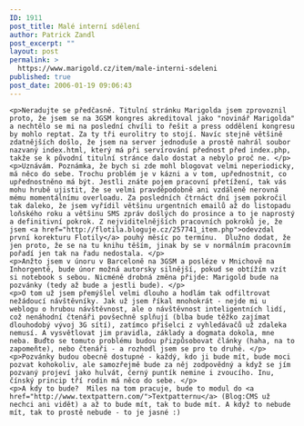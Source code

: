 ```yaml
---
ID: 1911
post_title: Malé interní sdělení
author: Patrick Zandl
post_excerpt: ""
layout: post
permalink: >
  https://www.marigold.cz/item/male-interni-sdeleni
published: true
post_date: 2006-01-19 09:06:43
---
```

	<p>Neradujte se předčasně. Titulní stránku Marigolda jsem zprovoznil proto, že jsem se na 3GSM kongres akreditoval jako "novinář Marigolda" a nechtělo se mi na poslední chvíli to řešit a press oddělení kongresu by mohlo reptat. Za ty tři eurolitry to stojí. Navíc stejně většině zdatnějších došlo, že jsem na server jednoduše a prostě nahrál soubor nazvaný index.html, který má při servírování přednost před index.php, takže se k původní titulní stránce dalo dostat a nebylo proč ne. </p>
	<p>Uznávám. Poznámka, že bych si zde mohl blogovat velmi neperiodicky, má něco do sebe. Trochu problém je v kázni a v tom, upřednostnit, co upřednostněno má být. Jestli znáte pojem pracovní přetížení, tak vás mohu hrubě ujistit, že se velmi pravděpodobně ani vzdáleně nerovná mému momentálnímu overloadu. Za posledních čtrnáct dní jsem pokročil tak daleko, že jsem vyřídil většinu urgentních emailů až do listopadu loňského roku a většinu SMS zpráv došlých do prosince a to je naprostý a definitivní pokrok. Z nejviditelnějších pracovních pokroků je, že jsem <a href="http://flotila.bloguje.cz/257741_item.php">odevzdal první korekturu Flotily</a> pouhý měsíc po termínu.  Dlužno dodat, že jen proto, že se na tu knihu těším, jinak by se v normálním pracovním pořadí jen tak na řadu nedostala. </p>
	<p>Anžto jsem v únoru v Barceloně na 3GSM a posléze v Mnichově na Inhorgentě, bude únor možná autorsky silnější, pokud se obtížím vzít si notebook s sebou. Nicméně drobná změna přijde: Marigold bude na pozvánky (tedy až bude a jestli bude). </p>
	<p>O tom už jsem přemýšlel velmi dlouho a hodlám tak odfiltrovat nežádoucí návštěvníky. Jak už jsem říkal mnohokrát - nejde mi u weblogu o hrubou návštěvnost, ale o návštěvnost inteligentních lidí, což nenáhodní čtenáři povšechně splňují (blba bude těžko zajímat dlouhodobý vývoj 3G sítí), zatímco přišelci z vyhledávačů už zdaleka nemusí. A vysvětlovat jim pravidla, základy a dogmata dokola, mne neba. Buďto se tomuto problému budou přizpůsobovat články (haha, na to zapomeňte), nebo čtenáři - a rozhodl jsem se pro to druhé. </p>
	<p>Pozvánky budou obecně dostupné - každý, kdo ji bude mít, bude moci pozvat kohokoliv, ale samozřejmě bude za něj zodpovědný a když se jím pozvaný projeví jako hulvát, černý puntík nemine i zvoucího. Inu, čínský princip tří rodin má něco do sebe. </p>
	<p>A kdy to bude?  Miles na tom pracuje, bude to modul do <a href="http://www.textpattern.com/">Textpatternu</a> (Blog:CMS už nechci ani vidět) a až to bude mít, tak to bude mít. A když to nebude mít, tak to prostě nebude - to je jasné :)
</p>